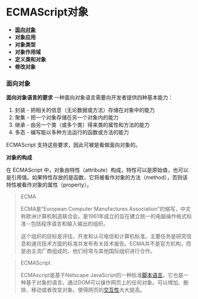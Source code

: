 # ECMAScript对象

- **[面向对象](#面向对象)**
- **对象应用**
- **对象类型**
- **对象作用域**
- **定义类和对象**
- **修改对象**



### 面向对象

**面向对象语言的要求**
一种面向对象语言需要向开发者提供四种基本能力：

1. 封装 - 把相关的信息（无论数据或方法）存储在对象中的能力
2. 聚集 - 把一个对象存储在另一个对象内的能力
3. 继承 - 由另一个类（或多个类）得来类的属性和方法的能力
4. 多态 - 编写能以多种方法运行的函数或方法的能力

ECMAScript 支持这些要求，因此可被是看做面向对象的。



**对象的构成**

在 ECMAScript 中，对象由特性（attribute）构成，特性可以是原始值，也可以是引用值。如果特性存放的是函数，它将被看作对象的方法（method），否则该特性被看作对象的属性（property）。



> ECMA
>
> ECMA是“European Computer Manufactures Association”的缩写，中文称欧洲计算机制造联合会。是1961年成立的旨在建立统一的电脑操作格式标准--包括程序语言和输入输出的组织。
>
> 这个组织的目标是评估，开发和认可电信和计算机标准。主要任务是研究信息和通讯技术方面的标准并发布有关技术报告。ECMA并不是官方机构，而是由主流厂商组成的，他们经常与其他国际组织进行合作。

> ECMAScript
>
> ECMAscript是基于Netscape JavaScript的一种标准[脚本语言](https://baike.baidu.com/item/%E8%84%9A%E6%9C%AC%E8%AF%AD%E8%A8%80)。它也是一种基于对象的语言，通过DOM可以操作网页上的任何对象。可以增加、删除、移动或者改变对象。使得网页的[交互性](https://baike.baidu.com/item/%E4%BA%A4%E4%BA%92%E6%80%A7/10758528)大大提高。



